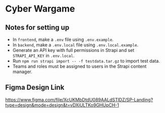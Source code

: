 # Cyber Wargame

## Notes for setting up
- In `frontend`, make a `.env` file using `.env.example`.
- In `backend`, make a `.env.local` file using `.env.local.example`.
- Generate an API key with full permissions in Strapi and set `STRAPI_API_KEY` in `.env.local`.
- Run `npm run strapi import -- -f testdata.tar.gz` to import test data.
- Teams and roles must be assigned to users in the Strapi content manager.

## Figma Design Link 
https://www.figma.com/file/XcUKMbDtdU089AALdSTlDZ/SP-Landing?type=design&mode=design&t=vDXiULTKo9GHUpCH-1
